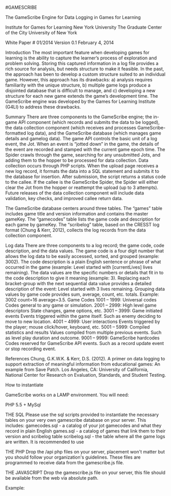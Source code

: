 #GAMESCRIBE

The GameScribe Engine for Data Logging
in Games for Learning

Institute for Games for Learning
New York University
The Graduate Center of the City University of New York

White Paper # 01/2014
Version 0.1	February 4, 2014

Introduction
The most important feature when developing games for learning is the ability to capture the learner’s process of exploration and problem solving.  Storing this captured information in a log file provides a rich source for analysis, but needs structure to make it feasible.  In the past, the approach has been to develop a custom structure suited to an individual game.  However, this approach has its drawbacks: a) analysis requires familiarity with the unique structure, b) multiple game logs produce a disjointed database that is difficult to manage, and c) developing a new structure for each new game extends the game’s development time.  The GameScribe engine was developed by the Games for Learning Institute (G4LI) to address these drawbacks.

Summary
There are three components to the GameScribe engine; the in-game API component (which records and submits the data to be logged), the data collection component (which receives and processes GameScribe-formatted log data), and the GameScribe database (which manages game details and gamelog data).
The game API controls the basic unit of a log event, the Jot.  When an event is “jotted down” in the game, the details of the event are recorded and stamped with the current game epoch time.  The Spider crawls through the game, searching for any unsubmitted Jots, and adding them to the hopper to be processed for data collection.
Data collection occurs through PHP scripts.  When the upload page receives a new log record, it formats the data into a SQL statement and submits it to the database for insertion.  After submission, the script returns a status code to the callee.  If the callee is the GameScribe Spider, the Spider will either clear the Jot from the hopper or reattempt the upload (up to 3 attempts).  Future releases of the data collection component will include data validation, key checks, and improved callee return data.

The GameScribe database centers around three tables.  The “games” table includes game title and version information and contains the master gameKey.  The “gamecodes” table lists the game code and description for each game by gameKey.  The “scribelog” table, based on the CRESST log format (Chung & Kerr, 2012), collects the log records from the data collection component.

Log data
There are three components to a log record; the game code, code description, and the data values.  The game code is a four digit number that allows the log data to be easily accessed, sorted, and grouped (example: 3002).  The code description is a plain English sentence or phrase of what occurred in the game (example: Level started with [currentLives] lives remaining).  The data values are the specific numbers or details that fit in to the code description to give it meaning (example: 3).
Replacing each bracket-group with the next sequential data value provides a detailed description of the event: Level started with 3 lives remaining.
Grouping data values by game code provides sum, average, count, etc. totals.  Example: 3002 count=16 average=3.5.
Game Codes
1001 – 1999: Universal codes
Codes general to any game or simulation.
2001 – 2999: High level game descriptors
State changes, game options, etc.
3001 – 3999: Game initiated events
Events triggered within the game itself. Such as enemy deciding to move to new location.
4001 – 4999: User interactions
Events triggered by the player; mouse click/hover, keyboard, etc.
5001 – 5999: Compiled statistics and results
Values compiled from multiple previous events. Such as level play duration and outcome.
9001 – 9999: GameScribe hardcodes
Codes reserved for GameScribe API events.  Such as a record update event or stop recording event.

References
Chung, G.K.W.K. & Kerr, D.S. (2012).  A primer on data logging to support extraction of meaningful information from educational games: An example from Save Patch.  Los Angeles, CA: University of California, National Center for Research on Evaluation, Standards, and Student Testing.

How to instantiate

GameScribe works on a LAMP environment. You will need:

PHP 5.5 +
MySql

THE SQL
Please use the sql scripts provided to instantiate the necessary tables on your very own gamescribe database on your server.
This includes:
  gamecodes.sql - a catalog of your jot gamecodes and what they record in plain English
  games.sql - a catalog of games that link them to their version and scribelog table
  scribelog.sql - the table where all the game logs are written. It is recommended to use

THE PHP
Drop the /api php files on your server, placement won't matter but you should follow your organization's guidelines. These files are programmed to receive data from the gamescribe.js file.

THE JAVASCRIPT
Drop the gamescribe.js file on your server, this file should be available from the web via absolute path.

Example:
<script src="https://www.yourdomainname.com/somedirectory/gamescribe.js"></script>
